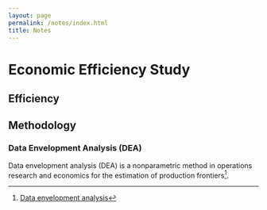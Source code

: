 ```yaml
---
layout: page
permalink: /notes/index.html
title: Notes
---
```


# Economic Efficiency Study
## Efficiency

## Methodology
### Data Envelopment Analysis (DEA)
Data envelopment analysis (DEA) is a nonparametric method in operations research and economics for the estimation of production frontiers[^1].

[^1]: [Data envelopment analysis](https://en.wikipedia.org/wiki/Data_envelopment_analysis)


